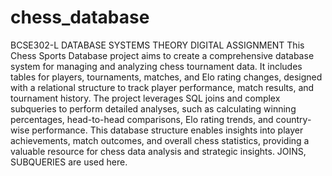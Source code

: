 # chess_database
BCSE302-L DATABASE SYSTEMS THEORY DIGITAL ASSIGNMENT
This Chess Sports Database project aims to create a comprehensive database system for managing and analyzing chess tournament data. It includes tables for players, tournaments, matches, and Elo rating changes, designed with a relational structure to track player performance, match results, and tournament history. The project leverages SQL joins and complex subqueries to perform detailed analyses, such as calculating winning percentages, head-to-head comparisons, Elo rating trends, and country-wise performance. This database structure enables insights into player achievements, match outcomes, and overall chess statistics, providing a valuable resource for chess data analysis and strategic insights.
JOINS, SUBQUERIES are used here.
